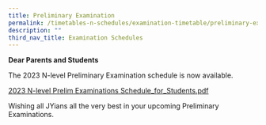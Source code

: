 ```yaml
---
title: Preliminary Examination
permalink: /timetables-n-schedules/examination-timetable/preliminary-examination/
description: ""
third_nav_title: Examination Schedules
---
```

<p><strong>Dear Parents and Students</strong></p>
<p>The 2023 N-level Preliminary Examination schedule is now available.

<a href="https://drive.google.com/file/d/1JCQ83Z_kfIuvbf-1CwXw806yJ7WmS8Qe/view?usp=drive_link">2023 N-level Prelim Examinations Schedule_for_Students.pdf</a>



</p><p>Wishing all JYians all the very best in your upcoming Preliminary Examinations.</p>